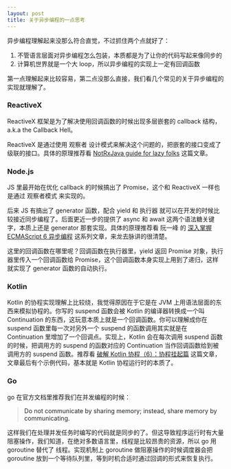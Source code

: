 ```yaml
---
layout: post
title: 关于异步编程的一点思考
---
```

异步编程理解起来没那么符合直觉，不过抓住两个点就好了：

1. 不管语言层面对异步编程怎么包装，本质都是为了让你的代码写起来像同步的
2. 计算机世界就是一个大 loop，所以异步编程的实现上一定有回调函数

第一点理解起来比较容易，第二点没那么直接，我们看几个常见的关于异步编程的实现就理解了。

### ReactiveX
ReactiveX 框架是为了解决使用回调函数的时候出现多层嵌套的 callback 结构，a.k.a the Callback Hell。

ReactiveX 是通过使用 观察者 设计模式来解决这个问题的，把嵌套的接口变成了级联的接口。具体的原理推荐看 [NotRxJava guide for lazy folks](https://yarikx.github.io/NotRxJava/) 这篇文章。

### Node.js
JS 里最开始在优化 callback 的时候搞出了 Promise，这个和 ReactiveX 一样也是通过 观察者模式 来实现的。

后来 JS 有搞出了 generator 函数，配合 yield 和 执行器 就可以在开发的时候比较接近同步编程了。后面更近一步的提供了 async 和 await 这两个语法糖关键字，本质上还是 generator 那套实现。具体的原理推荐看 阮一峰 的 [深入掌握 ECMAScript 6 异步编程](https://www.ruanyifeng.com/blog/2015/05/thunk.html) 这系列文章，来龙去脉讲的很清楚。

这里的回调函数在哪里呢？回调函数在执行器里，yield 返回 Promise 对象，执行器里传入一个回调函数给 Promise，这个回调函数本身实现上用到了递归，这样就实现了 generator 函数的自动执行。

### Kotlin
Kotlin 的协程实现理解上比较绕，我觉得原因在于它是在 JVM 上用语法层面的东西来模拟协程的。你写的 suspend 函数会被 Kotlin 的编译器转换成一个叫 Continuation 的东西，这玩意本质上就是一个回调函数。你可以理解成你在 suspend 函数里每一次对另外一个 suspend 的函数调用其实就是在 Continuation 里增加了一个回调点。实现上，Kotlin 会在每次调用 suspend 函数的时候，把调用方的 suspend 的函数对应的 Continuation 当作回调函数给到被调用方的 suspend 函数。推荐看 [破解 Kotlin 协程（6）：协程挂起篇](https://www.bennyhuo.com/2019/05/07/coroutine-suspend/) 这篇文章，文章最后有个示例代码，基本就是 Kotlin 协程运行时的本质了。

### Go
go 在官方文档里推荐我们在并发编程的时候：

> <font style="color:rgb(32, 34, 36);">Do not communicate by sharing memory; instead, share memory by communicating.</font>
>

这样我们在处理并发任务时编写的代码就是同步的了。但这导致程序运行时有大量阻塞操作，我们知道，在绝对多数语言里，线程是比较昂贵的资源，所以 go 用 goroutine 替代了 线程。实现机制上 goroutine 做阻塞操作的时候调度器会把 goroutine 放到一个等待队列里，等到时机合适时通过回调的形式来恢复执行。


